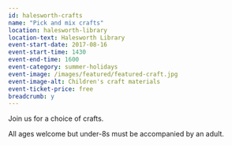 ```yaml
---
id: halesworth-crafts
name: "Pick and mix crafts"
location: halesworth-library
location-text: Halesworth Library
event-start-date: 2017-08-16
event-start-time: 1430
event-end-time: 1600
event-category: summer-holidays
event-image: /images/featured/featured-craft.jpg
event-image-alt: Children's craft materials
event-ticket-price: free
breadcrumb: y
---
```


Join us for a choice of crafts.

All ages welcome but under-8s must be accompanied by an adult.
